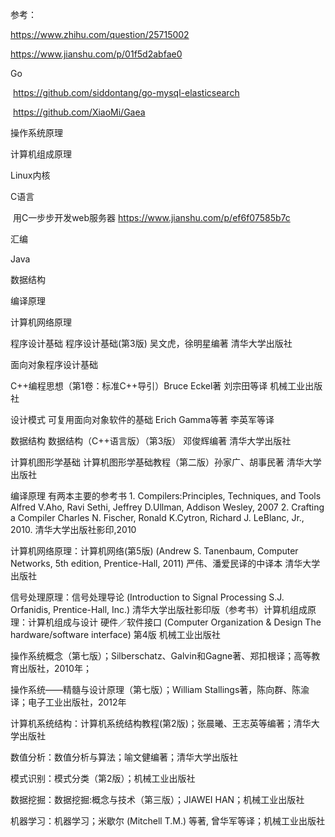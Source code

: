 

参考：

https://www.zhihu.com/question/25715002

https://www.jianshu.com/p/01f5d2abfae0



Go

​	https://github.com/siddontang/go-mysql-elasticsearch

​	https://github.com/XiaoMi/Gaea

操作系统原理

计算机组成原理

Linux内核

C语言  

​	用C一步步开发web服务器 https://www.jianshu.com/p/ef6f07585b7c

汇编

Java

数据结构 

编译原理

计算机网络原理








程序设计基础 程序设计基础(第3版) 吴文虎，徐明星编著 清华大学出版社

面向对象程序设计基础 

C++编程思想（第1卷：标准C++导引）Bruce Eckel著 刘宗田等译 机械工业出版社 

设计模式 可复用面向对象软件的基础 Erich Gamma等著 李英军等译

数据结构 数据结构（C++语言版）（第3版） 邓俊辉编著 清华大学出版社

计算机图形学基础 计算机图形学基础教程（第二版）孙家广、胡事民著 清华大学出版社



编译原理 有两本主要的参考书 1. Compilers:Principles, Techniques, and Tools  Alfred V.Aho, Ravi Sethi, Jeffrey D.Ullman, Addison Wesley, 2007    2. Crafting a Compiler  Charles N. Fischer, Ronald K.Cytron, Richard J. LeBlanc, Jr., 2010. 清华大学出版社影印,2010

计算机网络原理：计算机网络(第5版) (Andrew S. Tanenbaum, Computer Networks, 5th edition, Prentice-Hall, 2011) 严伟、潘爱民译的中译本 清华大学出版社

信号处理原理：信号处理导论 (Introduction to Signal Processing  S.J. Orfanidis, Prentice-Hall, Inc.) 清华大学出版社影印版（参考书）计算机组成原理：计算机组成与设计 硬件／软件接口 (Computer Organization & Design The hardware/software interface) 第4版 机械工业出版社



操作系统概念（第七版）；Silberschatz、Galvin和Gagne著、郑扣根译；高等教育出版社，2010年； 

操作系统——精髓与设计原理（第七版）；William Stallings著，陈向群、陈渝译；电子工业出版社，2012年

计算机系统结构：计算机系统结构教程(第2版)；张晨曦、王志英等编著；清华大学出版社

数值分析：数值分析与算法；喻文健编著；清华大学出版社

模式识别：模式分类（第2版）；机械工业出版社

数据挖掘：数据挖掘:概念与技术（第三版）；JIAWEI HAN；机械工业出版社

机器学习：机器学习；米歇尔 (Mitchell T.M.) 等著, 曾华军等译；机械工业出版社